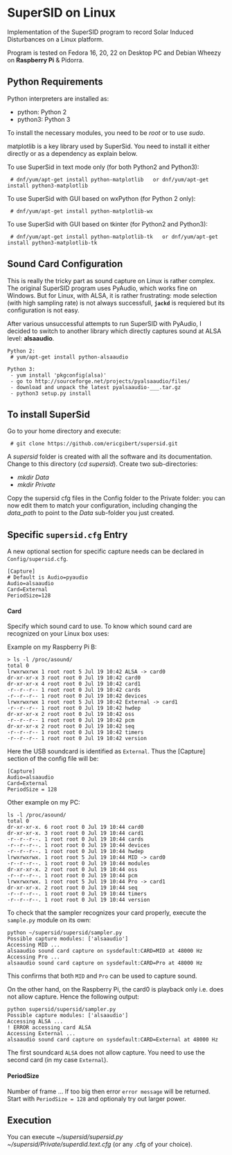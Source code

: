 # SuperSID on Linux #

Implementation of the SuperSID program to record Solar Induced Disturbances on a Linux platform.

Program is tested on Fedora 16, 20, 22 on Desktop PC and Debian Wheezy on **Raspberry Pi** & Pidorra. 

## Python Requirements ##

Python interpreters are installed as:
- python: Python 2
- python3: Python 3

To install the necessary modules, you need to be *root* or to use *sudo*.

matplotlib is a key library used by SuperSid. You need to install it either directly or as a dependency as explain below.

To use SuperSid in text mode only (for both Python2 and Python3):
````
 # dnf/yum/apt-get install python-matplotlib   or dnf/yum/apt-get install python3-matplotlib
````

To use SuperSid with GUI based on wxPython (for Python 2 only):
````
 # dnf/yum/apt-get install python-matplotlib-wx
````

To use SuperSid with GUI based on tkinter (for Python2 and Python3):
````
 # dnf/yum/apt-get install python-matplotlib-tk   or dnf/yum/apt-get install python3-matplotlib-tk
````

## Sound Card Configuration ##
This is really the tricky part as sound capture on Linux is rather complex. The original SuperSID program uses PyAudio, which works fine on Windows. But for Linux, with ALSA, it is rather frustrating: mode selection (with high sampling rate) is not always successfull, **`jackd`** is requiered but its configuration is not easy.

After various unsuccessful attempts to run SuperSID with PyAudio, I decided to switch to another library which directly captures sound at ALSA level: **alsaaudio**.  

````
Python 2:
 # yum/apt-get install python-alsaaudio

Python 3:
 - yum install 'pkgconfig(alsa)'
 - go to http://sourceforge.net/projects/pyalsaaudio/files/
 - download and unpack the latest pyalsaaudio-___.tar.gz
 - python3 setup.py install
````

## To install SuperSid ##

Go to your home directory and execute:
```
 # git clone https://github.com/ericgibert/supersid.git
```

A *supersid* folder is created with all the software and its documentation. Change to this directory (*cd supersid*).
Create two sub-directories:
- *mkdir Data*
- *mkdir Private*

Copy the supersid cfg files in the Config folder to the Private folder: you can now edit them to match your configuration, including changing the *data_path* to point to the *Data* sub-folder you just created.


## Specific `supersid.cfg` Entry ##
A new optional section for specific capture needs can be declared in `Config/supersid.cfg`. 

````
[Capture]
# Default is Audio=pyaudio
Audio=alsaaudio
Card=External  
PeriodSize=128
````

#### Card
Specify which sound card to use. To know which sound card are recognized on your Linux box uses:  

Example on my Raspberry Pi B:
````
> ls -l /proc/asound/  
total 0
lrwxrwxrwx 1 root root 5 Jul 19 10:42 ALSA -> card0
dr-xr-xr-x 3 root root 0 Jul 19 10:42 card0
dr-xr-xr-x 4 root root 0 Jul 19 10:42 card1
-r--r--r-- 1 root root 0 Jul 19 10:42 cards
-r--r--r-- 1 root root 0 Jul 19 10:42 devices
lrwxrwxrwx 1 root root 5 Jul 19 10:42 External -> card1
-r--r--r-- 1 root root 0 Jul 19 10:42 hwdep
dr-xr-xr-x 2 root root 0 Jul 19 10:42 oss
-r--r--r-- 1 root root 0 Jul 19 10:42 pcm
dr-xr-xr-x 2 root root 0 Jul 19 10:42 seq
-r--r--r-- 1 root root 0 Jul 19 10:42 timers
-r--r--r-- 1 root root 0 Jul 19 10:42 version
````
Here the USB soundcard is identified as `External`. Thus the [Capture] section of the config file will be:
````
[Capture]
Audio=alsaaudio
Card=External
PeriodSize = 128
````

Other example on my PC:
````
ls -l /proc/asound/
total 0
dr-xr-xr-x. 6 root root 0 Jul 19 10:44 card0
dr-xr-xr-x. 3 root root 0 Jul 19 10:44 card1
-r--r--r--. 1 root root 0 Jul 19 10:44 cards
-r--r--r--. 1 root root 0 Jul 19 10:44 devices
-r--r--r--. 1 root root 0 Jul 19 10:44 hwdep
lrwxrwxrwx. 1 root root 5 Jul 19 10:44 MID -> card0
-r--r--r--. 1 root root 0 Jul 19 10:44 modules
dr-xr-xr-x. 2 root root 0 Jul 19 10:44 oss
-r--r--r--. 1 root root 0 Jul 19 10:44 pcm
lrwxrwxrwx. 1 root root 5 Jul 19 10:44 Pro -> card1
dr-xr-xr-x. 2 root root 0 Jul 19 10:44 seq
-r--r--r--. 1 root root 0 Jul 19 10:44 timers
-r--r--r--. 1 root root 0 Jul 19 10:44 version
````

To check that the sampler recognizes your card properly, execute the `sample.py` module on its own:
````
python ~/supersid/supersid/sampler.py
Possible capture modules: ['alsaaudio']
Accessing MID ...
alsaaudio sound card capture on sysdefault:CARD=MID at 48000 Hz
Accessing Pro ...
alsaaudio sound card capture on sysdefault:CARD=Pro at 48000 Hz
````

This confirms that both `MID` and `Pro` can be used to capture sound.

On the other hand, on the Raspberry Pi, the card0 is playback only i.e. does not allow capture. Hence the following output:
````
python supersid/supersid/sampler.py
Possible capture modules: ['alsaaudio']
Accessing ALSA ...
! ERROR accessing card ALSA
Accessing External ...
alsaaudio sound card capture on sysdefault:CARD=External at 48000 Hz
````

The first soundcard `ALSA` does not allow capture. You need to use the second card (in my case `External`).

#### PeriodSize
Number of frame ... If too big then error `error message` will be returned.
Start with `PeriodSize = 128` and optionaly try out larger power.


## Execution ##

You can execute *~/supersid/supersid.py ~/supersid/Private/superdid.text.cfg* (or any .cfg of your choice).

